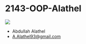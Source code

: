 # 2143-OOP-Alathel
![](https://s3.amazonaws.com/f.cl.ly/items/2C341Y3p1X2J0g0N1j2S/abdullah.JPG)

- Abdullah Alathel
- A.Alathel93@gmail.com
